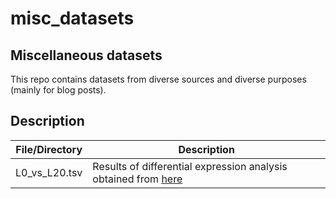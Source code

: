 # misc_datasets
## Miscellaneous datasets

This repo contains datasets from diverse sources and diverse purposes (mainly for blog posts).

## Description

| File/Directory | Description |
| -------------- | ----------- |
| L0_vs_L20.tsv  | Results of differential expression analysis obtained from [here](https://doi.org/10.1038/s41598-018-32904-2) |

